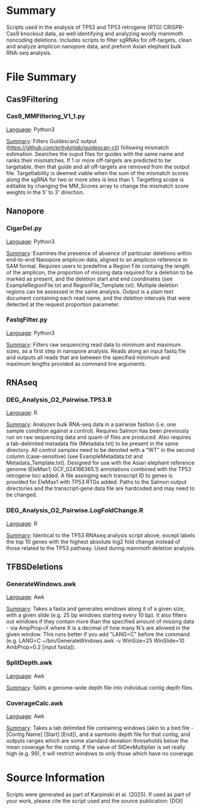# Summary
Scripts used in the analysis of TP53 and TP53 retrogene (RTG) CRISPR-Cas9 knockout data, as well identifying and analyzing woolly mammoth noncoding deletions. Includes scripts to filter sgRNAs for off-targets, clean and analyze amplicon nanopore data, and preform Asian elephant bulk RNA-seq analysis.

# File Summary
## Cas9Filtering
### Cas9_MMFiltering_V1_1.py
<ins>Language</ins>: Python3

<ins>Summary</ins>: Filters Guidescan2 output (https://github.com/pritykinlab/guidescan-cli) following mismatch estimation. Searches the ouput files for guides with the same name and ranks their mismatches. If 1 or more off-targets are predicted to be targetable, then that guide and all off-targets are removed from the output file. Targettability is deemed viable when the sum of the mismatch scores along the sgRNA for two or more sites is less than 1. Targetting scope is editable by changing the MM_Scores array to change the mismatch score weights in the 5' to 3' direction. 

## Nanopore
### CigarDel.py
<ins>Language</ins>: Python3

<ins>Summary</ins>: Examines the presence of absence of particular deletions within end-to-end Nanopore amplicon data, aligned to an amplicon reference in SAM format. Requires users to predefine a Region File containg the length of the amplicon, the proportion of missing data required for a deletion to be marked as present, and the deletion start and end coordinates (see ExampleRegionFile.txt and RegionFile_Template.txt). Multiple deletion regions can be assessed in the same analysis. Output is a plain text document containing each read name, and the deletion intervals that were detected at the request proportion parameter. 

### FastqFilter.py
<ins>Language</ins>: Python3

<ins>Summary</ins>: Filters raw sequencing read data to minimum and maximum sizes, as a first step in nanopore analysis. Reads along an input fastq file and outputs all reads that are between the specified minimum and maximum lengths provided as command line arguments. 

## RNAseq
### DEG_Analysis_O2_Pairwise.TP53.R
<ins>Language</ins>: R

<ins>Summary</ins>: Analyzes bulk RNA-seq data in a pairwise fastion (i.e. one sample condition against a control). Requires Salmon has been previously run on raw sequencing data and quant-sf files are produced. Also requires a tab-delimited metadata file (Metadata.txt) to be present in the same directory. All control samples need to be denoted with a "WT" in the second column (case-sensitive) (see ExampleMetadata.txt and Metadata_Template.txt). Designed for use with the Asian elephant reference genome (EleMax1; GCF_024166365.1) annotations combined with the TP53 retrogene loci added. A file assinging each transcript ID to genes is provided for EleMax1 with TP53 RTGs added. Paths to the Salmon output directories and the transcript-gene data file are hardcoded and may need to be changed. 

### DEG_Analysis_O2_Pairwise.LogFoldChange.R
<ins>Language</ins>: R

<ins>Summary</ins>: Identical to the TP53 RNAseq analysis script above, except labels the top 10 genes with the highest absolute log2 fold change instead of those related to the TP53 pathway. Used during mammoth deletion analysis. 

## TFBSDeletions
### GenerateWindows.awk
<ins>Language</ins>: Awk

<ins>Summary</ins>: Takes a fasta and generates windows along it of a given size, with a given slide (e.g. 25 bp windows starting every 10 bp). It also filters out windows if they contain more than the specified amount of missing data - via AmpProp=X where X is a decimal of how many N's are allowed in the given window. This runs better if you add "LANG=C" before the command (e.g. LANG=C ~/bin/GenerateWindows.awk -v WinSize=25 WinSlide=10 AmbProp=0.2 [input fasta]). 

### SplitDepth.awk
<ins>Language</ins>: Awk

<ins>Summary</ins>: Splits a genome-wide depth file into individual contig depth files. 

### CoverageCalc.awk
<ins>Language</ins>: Awk

<ins>Summary</ins>: Takes a tab delimited file containing windows (akin to a bed file - [Contig Name] [Start] [End]), and a samtools depth file for that contig, and outputs ranges which are some standard deviation threseholds below the mean coverage for the contig. If the value of StDevMultiplier is set really high (e.g. 99), it will restrict windows to only those which have no coverage. 

# Source Information
Scripts were generated as part of Karpinski et al. (2025). If used as part of your work, please cite the script used and the source publication: [DOI]
